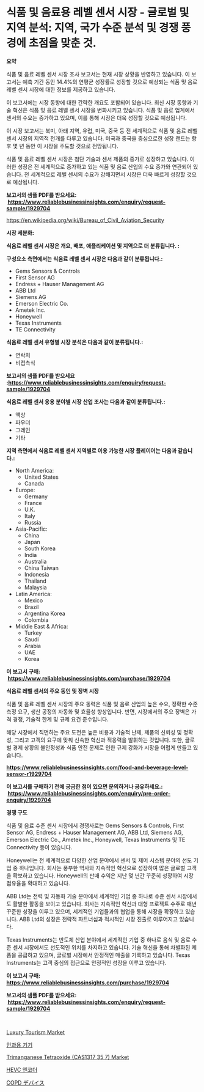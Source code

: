<p><h1>식품 및 음료용 레벨 센서 시장 - 글로벌 및 지역 분석: 지역, 국가 수준 분석 및 경쟁 풍경에 초점을 맞춘 것.</h1></p><p><strong>요약</strong></p>
<p><p>식품 및 음료 레벨 센서 시장 조사 보고서는 현재 시장 상황을 반영하고 있습니다. 이 보고서는 예측 기간 동안 14.4%의 연평균 성장률로 성장할 것으로 예상되는 식품 및 음료 레벨 센서 시장에 대한 정보를 제공하고 있습니다.</p><p>이 보고서에는 시장 동향에 대한 간략한 개요도 포함되어 있습니다. 최신 시장 동향과 기술 혁신은 식품 및 음료 레벨 센서 시장을 변화시키고 있습니다. 식품 및 음료 업계에서 센서의 수요는 증가하고 있으며, 이를 통해 시장은 더욱 성장할 것으로 예상됩니다.</p><p>이 시장 보고서는 북미, 아태 지역, 유럽, 미국, 중국 등 전 세계적으로 식품 및 음료 레벨 센서 시장의 지역적 전개를 다루고 있습니다. 미국과 중국을 중심으로한 성장 랜드는 향후 몇 년 동안 이 시장을 주도할 것으로 전망됩니다.</p><p>식품 및 음료 레벨 센서 시장은 첨단 기술과 센서 제품의 증가로 성장하고 있습니다. 이러한 성장은 전 세계적으로 증가하고 있는 식품 및 음료 산업의 수요 증가와 연관되어 있습니다. 전 세계적으로 레벨 센서의 수요가 강해지면서 시장은 더욱 빠르게 성장할 것으로 예상됩니다.</p></p>
<p><strong>보고서의 샘플 PDF를 받으세요: &nbsp;<a href="https://www.reliablebusinessinsights.com/enquiry/request-sample/1929704">https://www.reliablebusinessinsights.com/enquiry/request-sample/1929704</a></strong></p>
<p><a href="https://en.wikipedia.org/wiki/Bureau_of_Civil_Aviation_Security">https://en.wikipedia.org/wiki/Bureau_of_Civil_Aviation_Security</a></p>
<p><strong>시장 세분화:</strong></p>
<p><strong> 식음료 레벨 센서 시장은 개요, 배포, 애플리케이션 및 지역으로 더 분류됩니다. :</strong></p>
<p><strong>구성요소 측면에서는 식음료 레벨 센서 시장은 다음과 같이 분류됩니다.:</strong></p>
<p><ul><li>Gems Sensors & Controls</li><li>First Sensor AG</li><li>Endress + Hauser Management AG</li><li>ABB Ltd</li><li>Siemens AG</li><li>Emerson Electric Co.</li><li>Ametek Inc.</li><li>Honeywell</li><li>Texas Instruments</li><li>TE Connectivity</li></ul></p>
<p><strong> 식음료 레벨 센서 유형별 시장 분석은 다음과 같이 분류됩니다.:</strong></p>
<p><ul><li>연락처</li><li>비접촉식</li></ul></p>
<p><strong>보고서의 샘플 PDF를 받으세요 :<a href="https://www.reliablebusinessinsights.com/enquiry/request-sample/1929704">https://www.reliablebusinessinsights.com/enquiry/request-sample/1929704</a></strong></p>
<p><strong> 식음료 레벨 센서 응용 분야별 시장 산업 조사는 다음과 같이 분류됩니다.:</strong></p>
<p><ul><li>액상</li><li>파우더</li><li>그레인</li><li>기타</li></ul></p>
<p><strong>지역 측면에서 식음료 레벨 센서 지역별로 이용 가능한 시장 플레이어는 다음과 같습니다.:</strong></p>
<p><ul>
    <li>
        North America:
        <ul>
            <li>United States</li>
            <li>Canada</li>
        </ul>
    </li>
    <li>
        Europe:
        <ul>
            <li>Germany</li>
            <li>France</li>
            <li>U.K.</li>
            <li>Italy</li>
            <li>Russia</li>
        </ul>
    </li>
    <li>
        Asia-Pacific:
        <ul>
            <li>China</li>
            <li>Japan</li>
            <li>South Korea</li>
            <li>India</li>
            <li>Australia</li>
            <li>China Taiwan</li>
            <li>Indonesia</li>
            <li>Thailand</li>
            <li>Malaysia</li>
        </ul>
    </li>
    <li>
        Latin America:
        <ul>
            <li>Mexico</li>
            <li>Brazil</li>
            <li>Argentina Korea</li>
            <li>Colombia</li>
        </ul>
    </li>
    <li>
        Middle East & Africa:
        <ul>
            <li>Turkey</li>
            <li>Saudi</li>
            <li>Arabia</li>
            <li>UAE</li>
            <li>Korea</li>
        </ul>
    </li>
    </ul></p>
<p><strong>이 보고서 구매: &nbsp;<a href="https://www.reliablebusinessinsights.com/purchase/1929704">https://www.reliablebusinessinsights.com/purchase/1929704</a></strong></p>
<p><strong>식음료 레벨 센서의 주요 동인 및 장벽 시장</strong></p>
<p><p>식품 및 음료 레벨 센서 시장의 주요 동력은 식품 및 음료 산업의 높은 수요, 정확한 수준 측정 요구, 생산 공정의 자동화 및 효율성 향상입니다. 반면, 시장에서의 주요 장벽은 가격 경쟁, 기술적 한계 및 규제 요건 준수입니다.</p><p>해당 시장에서 직면하는 주요 도전은 높은 비용과 기술적 난제, 제품의 신뢰성 및 정확성, 그리고 고객의 요구에 맞춰 신속한 혁신과 적응력을 발휘하는 것입니다. 또한, 글로벌 경제 상황의 불안정성과 식품 안전 문제로 인한 규제 강화가 시장을 어렵게 만들고 있습니다.</p></p>
<p><strong><a href="https://www.reliablebusinessinsights.com/food-and-beverage-level-sensor-r1929704">https://www.reliablebusinessinsights.com/food-and-beverage-level-sensor-r1929704</a></strong></p>
<p><strong>이 보고서를 구매하기 전에 궁금한 점이 있으면 문의하거나 공유하세요.: &nbsp;<a href="https://www.reliablebusinessinsights.com/enquiry/pre-order-enquiry/1929704">https://www.reliablebusinessinsights.com/enquiry/pre-order-enquiry/1929704</a></strong></p>
<p><strong>경쟁 구도</strong></p>
<p><p>식품 및 음료 수준 센서 시장에서 경쟁사로는 Gems Sensors & Controls, First Sensor AG, Endress + Hauser Management AG, ABB Ltd, Siemens AG, Emerson Electric Co., Ametek Inc., Honeywell, Texas Instruments 및 TE Connectivity 등이 있습니다. </p><p>Honeywell는 전 세계적으로 다양한 산업 분야에서 센서 및 제어 시스템 분야의 선도 기업 중 하나입니다. 회사는 풍부한 역사와 지속적인 혁신으로 성장하여 많은 글로벌 고객을 확보하고 있습니다. Honeywell의 판매 수익은 지난 몇 년간 꾸준히 성장하여 시장 점유율을 확대하고 있습니다.</p><p>ABB Ltd는 전력 및 자동화 기술 분야에서 세계적인 기업 중 하나로 수준 센서 시장에서도 활발한 활동을 보이고 있습니다. 회사는 지속적인 혁신과 대형 프로젝트 수주로 매년 꾸준한 성장을 이루고 있으며, 세계적인 기업들과의 협업을 통해 시장을 확장하고 있습니다. ABB Ltd의 성장은 전략적 파트너십과 적시적인 시장 진출로 이루어지고 있습니다.</p><p>Texas Instruments는 반도체 산업 분야에서 세계적인 기업 중 하나로 음식 및 음료 수준 센서 시장에서도 선도적인 위치를 차지하고 있습니다. 기술 혁신을 통해 차별화된 제품을 공급하고 있으며, 글로벌 시장에서 안정적인 매출을 기록하고 있습니다. Texas Instruments는 고객 중심의 접근으로 안정적인 성장을 이루고 있습니다.</p></p>
<p><strong>이 보고서 구매: &nbsp; <a href="https://www.reliablebusinessinsights.com/purchase/1929704">https://www.reliablebusinessinsights.com/purchase/1929704</a></strong></p>
<p><strong>보고서의 샘플 PDF를 받으세요: &nbsp;<a href="https://www.reliablebusinessinsights.com/enquiry/request-sample/1929704">https://www.reliablebusinessinsights.com/enquiry/request-sample/1929704</a></strong><strong></strong></p>
<p>&nbsp;</p>
<p><p><a href="https://issuu.com/reportprime-2/docs/luxury-tourism-market-size-2030.pptx">Luxury Tourism Market</a></p><p><a href="https://medium.com/@carmellalang1/%EC%95%88%EA%B3%BC-%EA%B8%B0%EA%B8%B0-%EC%8B%9C%EC%9E%A5-%EC%A0%84%EB%A7%9D-%EC%99%84%EB%B2%BD%ED%95%9C-%EC%82%B0%EC%97%85-%EB%B6%84%EC%84%9D-2024%EB%85%84%EB%B6%80%ED%84%B0-2031%EB%85%84%EA%B9%8C%EC%A7%80-4831239097f1">안과용 기기</a></p><p><a href="https://medium.com/@luke.wilson7856/trimanganese-tetraoxide-cas1317-35-7-market-analysis-report-global-insights-by-region-type-9e17efe96d95">Trimanganese Tetraoxide (CAS1317 35 7) Market</a></p><p><a href="https://github.com/Nicolasrown5/Market-Research-Report-List-1/blob/main/9116114122711.md">HEVC 엔코더</a></p><p><a href="https://medium.com/@arimuller2009/copd%E3%83%87%E3%83%90%E3%82%A4%E3%82%B9%E5%B8%82%E5%A0%B4%E3%81%AE%E6%96%B0%E8%88%88%E3%83%88%E3%83%AC%E3%83%B3%E3%83%89%E3%81%A8%E5%B0%86%E6%9D%A5%E3%81%AE%E5%B1%95%E6%9C%9B-2024%E5%B9%B4%E3%81%8B%E3%82%892031%E5%B9%B4%E3%81%BE%E3%81%A7%E3%81%AE%E6%9C%9F%E9%96%93%E3%81%AB%E3%81%A4%E3%81%84%E3%81%A6-c6806a4b6818">COPD デバイス</a></p></p>